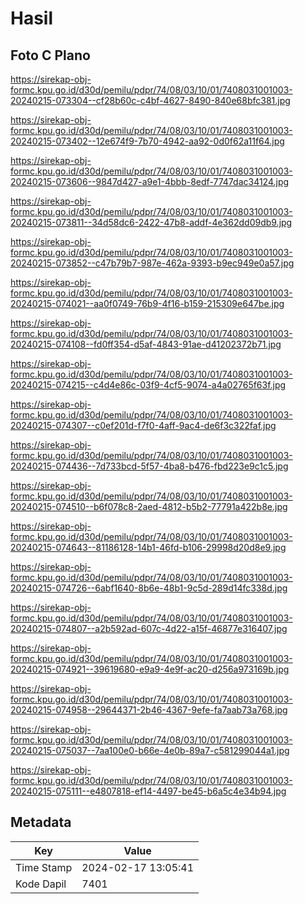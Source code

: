 # Hasil

## Foto C Plano

https://sirekap-obj-formc.kpu.go.id/d30d/pemilu/pdpr/74/08/03/10/01/7408031001003-20240215-073304--cf28b60c-c4bf-4627-8490-840e68bfc381.jpg

https://sirekap-obj-formc.kpu.go.id/d30d/pemilu/pdpr/74/08/03/10/01/7408031001003-20240215-073402--12e674f9-7b70-4942-aa92-0d0f62a11f64.jpg

https://sirekap-obj-formc.kpu.go.id/d30d/pemilu/pdpr/74/08/03/10/01/7408031001003-20240215-073606--9847d427-a9e1-4bbb-8edf-7747dac34124.jpg

https://sirekap-obj-formc.kpu.go.id/d30d/pemilu/pdpr/74/08/03/10/01/7408031001003-20240215-073811--34d58dc6-2422-47b8-addf-4e362dd09db9.jpg

https://sirekap-obj-formc.kpu.go.id/d30d/pemilu/pdpr/74/08/03/10/01/7408031001003-20240215-073852--c47b79b7-987e-462a-9393-b9ec949e0a57.jpg

https://sirekap-obj-formc.kpu.go.id/d30d/pemilu/pdpr/74/08/03/10/01/7408031001003-20240215-074021--aa0f0749-76b9-4f16-b159-215309e647be.jpg

https://sirekap-obj-formc.kpu.go.id/d30d/pemilu/pdpr/74/08/03/10/01/7408031001003-20240215-074108--fd0ff354-d5af-4843-91ae-d41202372b71.jpg

https://sirekap-obj-formc.kpu.go.id/d30d/pemilu/pdpr/74/08/03/10/01/7408031001003-20240215-074215--c4d4e86c-03f9-4cf5-9074-a4a02765f63f.jpg

https://sirekap-obj-formc.kpu.go.id/d30d/pemilu/pdpr/74/08/03/10/01/7408031001003-20240215-074307--c0ef201d-f7f0-4aff-9ac4-de6f3c322faf.jpg

https://sirekap-obj-formc.kpu.go.id/d30d/pemilu/pdpr/74/08/03/10/01/7408031001003-20240215-074436--7d733bcd-5f57-4ba8-b476-fbd223e9c1c5.jpg

https://sirekap-obj-formc.kpu.go.id/d30d/pemilu/pdpr/74/08/03/10/01/7408031001003-20240215-074510--b6f078c8-2aed-4812-b5b2-77791a422b8e.jpg

https://sirekap-obj-formc.kpu.go.id/d30d/pemilu/pdpr/74/08/03/10/01/7408031001003-20240215-074643--81186128-14b1-46fd-b106-29998d20d8e9.jpg

https://sirekap-obj-formc.kpu.go.id/d30d/pemilu/pdpr/74/08/03/10/01/7408031001003-20240215-074726--6abf1640-8b6e-48b1-9c5d-289d14fc338d.jpg

https://sirekap-obj-formc.kpu.go.id/d30d/pemilu/pdpr/74/08/03/10/01/7408031001003-20240215-074807--a2b592ad-607c-4d22-a15f-46877e316407.jpg

https://sirekap-obj-formc.kpu.go.id/d30d/pemilu/pdpr/74/08/03/10/01/7408031001003-20240215-074921--39619680-e9a9-4e9f-ac20-d256a973169b.jpg

https://sirekap-obj-formc.kpu.go.id/d30d/pemilu/pdpr/74/08/03/10/01/7408031001003-20240215-074958--29644371-2b46-4367-9efe-fa7aab73a768.jpg

https://sirekap-obj-formc.kpu.go.id/d30d/pemilu/pdpr/74/08/03/10/01/7408031001003-20240215-075037--7aa100e0-b66e-4e0b-89a7-c581299044a1.jpg

https://sirekap-obj-formc.kpu.go.id/d30d/pemilu/pdpr/74/08/03/10/01/7408031001003-20240215-075111--e4807818-ef14-4497-be45-b6a5c4e34b94.jpg


## Metadata

| Key        | Value               |
| ---------- | ------------------- |
| Time Stamp | 2024-02-17 13:05:41 |
| Kode Dapil | 7401                |



